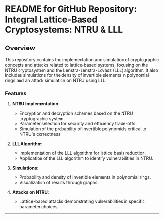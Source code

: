 # README for GitHub Repository: Integral Lattice-Based Cryptosystems: NTRU & LLL

## Overview
This repository contains the implementation and simulation of cryptographic concepts and attacks related to lattice-based systems, focusing on the NTRU cryptosystem and the Lenstra-Lenstra-Lovász (LLL) algorithm. It also includes simulations for the density of invertible elements in polynomial rings and an attack simulation on NTRU using LLL.

### Features
1. **NTRU Implementation**:
   - Encryption and decryption schemes based on the NTRU cryptographic system.
   - Parameter selection for security and efficiency trade-offs.
   - Simulation of the probability of invertible polynomials critical to NTRU's correctness.

2. **LLL Algorithm**:
   - Implementation of the LLL algorithm for lattice basis reduction.
   - Application of the LLL algorithm to identify vulnerabilities in NTRU.

3. **Simulations**:
   - Probability and density of invertible elements in polynomial rings.
   - Visualization of results through graphs.

4. **Attacks on NTRU**:
   - Lattice-based attacks demonstrating vulnerabilities in specific parameter choices.

---

